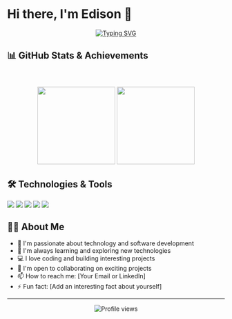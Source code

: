 # Hi there, I'm Edison 👋

<div align="center">

[![Typing SVG](https://readme-typing-svg.demolab.com?font=Fira+Code&pause=1000&width=435&lines=Welcome+to+my+GitHub+profile!;I'm+a+passionate+software+developer;Always+learning+new+technologies)](https://git.io/typing-svg)

</div>

## 📊 GitHub Stats & Achievements

<div align="center">
  <!-- <img src="https://github-readme-streak-stats.herokuapp.com?user=Edison-A-N&theme=tokyonight" alt="Edison's streak stats" width="80%"/> -->
  <br/><br/>
  <img src="https://github-readme-stats.vercel.app/api?username=Edison-A-N&theme=tokyonight&show_icons=true" height="180em"/>
  <img src="https://github-readme-stats.vercel.app/api/top-langs/?username=Edison-A-N&layout=compact&theme=tokyonight" height="180em"/>
</div>

## 🛠️ Technologies & Tools

![](https://img.shields.io/badge/Code-JavaScript-informational?style=flat&logo=javascript&logoColor=white&color=2bbc8a)
![](https://img.shields.io/badge/Code-Python-informational?style=flat&logo=python&logoColor=white&color=2bbc8a)
![](https://img.shields.io/badge/Tools-Docker-informational?style=flat&logo=docker&logoColor=white&color=2bbc8a)
![](https://img.shields.io/badge/Tools-Kubernetes-informational?style=flat&logo=kubernetes&logoColor=white&color=2bbc8a)
![](https://img.shields.io/badge/Tools-Git-informational?style=flat&logo=git&logoColor=white&color=2bbc8a)

## 👨‍💻 About Me

- 🔭 I'm passionate about technology and software development
- 🌱 I'm always learning and exploring new technologies
- 💻 I love coding and building interesting projects
- 🤝 I'm open to collaborating on exciting projects
- 📫 How to reach me: [Your Email or LinkedIn]
- ⚡ Fun fact: [Add an interesting fact about yourself]

<!-- ## 🌟 Featured Projects

<div align="center">
  
[![Readme Card](https://github-readme-stats.vercel.app/api/pin/?username=Edison-A-N&repo=your-repo-name&theme=tokyonight)](https://github.com/Edison-A-N/your-repo-name)

</div>

## 🤝 Connect with Me

<div align="center">
  
[![LinkedIn](https://img.shields.io/badge/LinkedIn-0077B5?style=for-the-badge&logo=linkedin&logoColor=white)](your-linkedin-url)
[![Twitter](https://img.shields.io/badge/Twitter-1DA1F2?style=for-the-badge&logo=twitter&logoColor=white)](your-twitter-url)
[![Portfolio](https://img.shields.io/badge/Portfolio-FF5722?style=for-the-badge&logo=google-chrome&logoColor=white)](your-portfolio-url) -->

<!-- </div> -->

---
<div align="center">
  <img src="https://komarev.com/ghpvc/?username=Edison-A-N&style=flat-square&color=blue" alt="Profile views"/>
</div>
